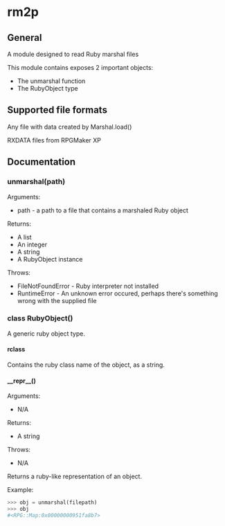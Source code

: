 # rm2p
## General
A module designed to read Ruby marshal files

This module contains exposes 2 important objects:
* The unmarshal function
* The RubyObject type

## Supported file formats
Any file with data created by Marshal.load()

RXDATA files from RPGMaker XP

## Documentation
### unmarshal(path)
Arguments:
* path - a path to a file that contains a marshaled Ruby object

Returns:
* A list
* An integer
* A string
* A RubyObject instance

Throws:
* FileNotFoundError - Ruby interpreter not installed
* RuntimeError - An unknown error occured, perhaps there's something wrong with the supplied file

### class RubyObject()
A generic ruby object type.

#### rclass
Contains the ruby class name of the object, as a string.

#### \_\_repr\_\_()
Arguments:
* N/A

Returns:
* A string

Throws:
* N/A

Returns a ruby-like representation of an object.

Example:
```python
>>> obj = unmarshal(filepath)
>>> obj
#<RPG::Map:0x00000000951fa8b7>
```